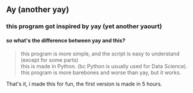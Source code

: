 ## Ay (another yay)
### this program got inspired by yay (yet another yaourt)
#### so what's the difference between yay and this?

>this program is more simple, and the script is easy to understand (except for some parts)\
>this is made in Python. (bc Python is usually used for Data Science).\
>this program is more barebones and worse than yay, but it works.

That's it, i made this for fun, the first version is made in 5 hours.